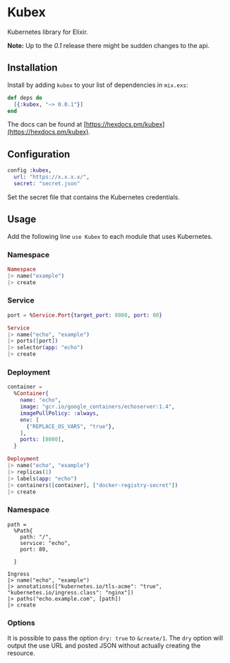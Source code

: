 # Kubex

Kubernetes library for Elixir.

**Note:** Up to the *0.1* release there might be sudden changes to the api.

## Installation

Install by adding `kubex` to your list of dependencies in `mix.exs`:

```elixir
def deps do
  [{:kubex, "~> 0.0.1"}]
end
```

The docs can be found at [https://hexdocs.pm/kubex](https://hexdocs.pm/kubex).

## Configuration

```elixir
config :kubex,
  url: "https://x.x.x.x/",
  secret: "secret.json"
```

Set the secret file that contains the Kubernetes credentials.

## Usage
Add the following line `use Kubex` to each module that uses Kubernetes.

### Namespace
```elixir
Namespace
|> name("example")
|> create
```

### Service
```elixir
port = %Service.Port{target_port: 8080, port: 80}

Service
|> name("echo", "example")
|> ports([port])
|> selector(app: "echo")
|> create
```

### Deployment
```elixir
container =
  %Container{
    name: "echo",
    image: "gcr.io/google_containers/echoserver:1.4",
    imagePullPolicy: :always,
    env: [
      {"REPLACE_OS_VARS", "true"},
    ],
    ports: [8080],
  }

Deployment
|> name("echo", "example")
|> replicas(1)
|> labels(app: "echo")
|> containers([container], ["docker-registry-secret"])
|> create
```

### Namespace
```Ingress
path =
  %Path{
    path: "/",
    service: "echo",
    port: 80,

  }

Ingress
|> name("echo", "example")
|> annotations(["kubernetes.io/tls-acme": "true", "kubernetes.io/ingress.class": "nginx"])
|> paths("echo.example.com", [path])
|> create
```

### Options
It is possible to pass the option `dry: true` to `&create/1`.
The `dry` option will output the use URL and posted JSON
without actually creating the resource.
